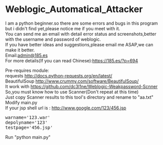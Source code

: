 # Weblogic_Automatical_Attacker

I am a python beginner.so there are some errors and bugs in this program but i didn't find yet,please notice me if you meet with it.<br>
You can send me an email with detail error status and screenshots,better with the username and password of weblogic.<br>
If you have better ideas and suggestions,please email me ASAP,we can make it better.<br>
Email:admin@185.es<br>
For more details(If you can read Chinese):https://185.es/?p=694<br>


Pre-requires module:<br>
requests http://docs.python-requests.org/en/latest/<br>
BeautifulSoup http://www.crummy.com/software/BeautifulSoup/<br>
It work with https://github.com/dc3l1ne/Weblogic-Weakpassword-Scnner<br>
So,you must know how to use Scanner(Don't repeat at this time)<br>
Just copy Scanner results to this tool's directory and rename to "aa.txt"<br>
Modify main.py<br>
If your jsp shell url is : http://www.google.com/123/456.jsp<br>
<pre>
warname='123.war'
depolyname='123'
testpage='456.jsp'
</pre>
Run "python main.py"<br>
